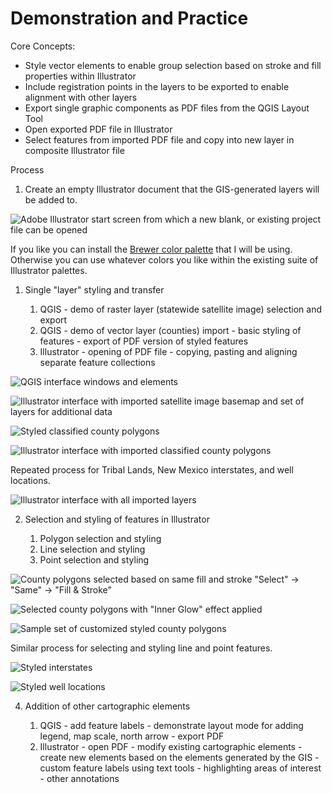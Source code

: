 # Demonstration and Practice

Core Concepts:
 - Style vector elements to enable group selection based on stroke and fill properties within Illustrator
 - Include registration points in the layers to be exported to enable alignment with other layers
 - Export single graphic components as PDF files from the QGIS Layout Tool
 - Open exported PDF file in Illustrator
 - Select features from imported PDF file and copy into new layer in composite Illustrator file

Process

1. Create an empty Illustrator document that the GIS-generated layers will be added to. 

![Adobe Illustrator start screen from which a new blank, or existing project file can be opened](images/2022-04-13_23-32-09.807.png)

If you like you can install the [Brewer color palette](http://mkweb.bcgsc.ca/brewer/) that I will be using. Otherwise you can use whatever colors you like within the existing suite of Illustrator palettes. 

1. Single "layer" styling and transfer

	1. QGIS - demo of raster layer (statewide satellite image) selection and export
	1. QGIS - demo of vector layer (counties) import - basic styling of features - export of PDF version of styled features		
	2. Illustrator - opening of PDF file - copying, pasting and aligning separate feature collections

![QGIS interface windows and elements](images/2022-04-13_23-38-38.png)

![Illustrator interface with imported satellite image basemap and set of layers for additional data](images/2022-04-14_02-39-34.984.png)

![Styled classified county polygons](images/2022-04-14_02-49-04.792.png)

![Illustrator interface with imported classified county polygons](images/2022-04-14_03-04-59.632.png)

Repeated process for Tribal Lands, New Mexico interstates, and well locations. 

![Illustrator interface with all imported layers](images/2022-04-14_03-29-06.595.png)

2. Selection and styling of features in Illustrator

	1. Polygon selection and styling
	2. Line selection and styling
	3. Point selection and styling

![County polygons selected based on same fill and stroke "Select" -> "Same" -> "Fill & Stroke"](2022-04-14_12-53-52.png)

![Selected county polygons with "Inner Glow" effect applied](2022-04-14_12-59-05.996.png)

![Sample set of customized styled county polygons](images/2022-04-14_13-20-13.455.png)

Similar process for selecting and styling line and point features. 

![Styled interstates](images/2022-04-14_13-46-31.954.png)

![Styled well locations](images/2022-04-14_15-28-32.441.png)
 
4. Addition of other cartographic elements

	1. QGIS - add feature labels - demonstrate layout mode for adding legend, map scale, north arrow - export PDF
	2. Illustrator - open PDF - modify existing cartographic elements - create new elements based on the elements generated by the GIS - custom feature labels using text tools - highlighting areas of interest - other annotations

